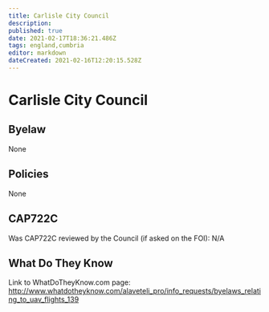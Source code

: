 ```yaml
---
title: Carlisle City Council
description: 
published: true
date: 2021-02-17T18:36:21.486Z
tags: england,cumbria
editor: markdown
dateCreated: 2021-02-16T12:20:15.528Z
---
```


# Carlisle City Council
## Byelaw
None

## Policies
None

## CAP722C

Was CAP722C reviewed by the Council (if asked on the FOI): N/A

## What Do They Know

Link to WhatDoTheyKnow.com page:
http://www.whatdotheyknow.com/alaveteli_pro/info_requests/byelaws_relating_to_uav_flights_139


